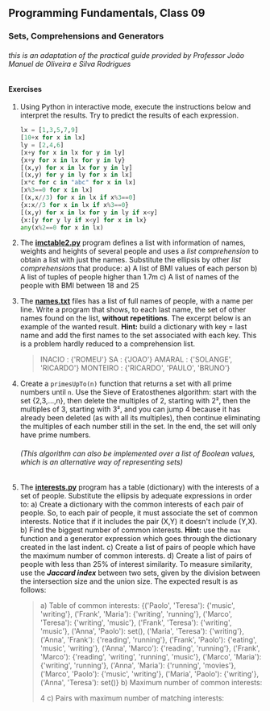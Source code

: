 ## **Programming** Fundamentals, Class 09

### Sets, Comprehensions and Generators

###### this is an adaptation of the practical guide provided by Professor João Manuel de Oliveira e Silva Rodrigues



#### Exercises

1. Using Python in interactive mode, execute the instructions below and interpret the results. Try to predict the results of each expression.

   ```python
   lx = [1,3,5,7,9]
   [10+x for x in lx]
   ly = [2,4,6]
   [x+y for x in lx for y in ly]
   {x+y for x in lx for y in ly}
   [(x,y) for x in lx for y in ly]
   [(x,y) for y in ly for x in lx]
   [x*c for c in "abc" for x in lx]
   [x%3==0 for x in lx]
   [(x,x//3) for x in lx if x%3==0]
   {x:x//3 for x in lx if x%3==0}
   [(x,y) for x in lx for y in ly if x<y]
   {x:[y for y ly if x<y] for x in lx}
   any(x%2==0 for x in lx)
   ```

   

2. The **[imctable2.py](https://github.com/alexandradecarvalho/programming-fundamentals/blob/main/practical-classes/lab09/imctable2.py)** program defines a list with information of names, weights and heights of several people and uses a *list comprehension* to obtain a list with just the names. Substitute the ellipsis by other *list comprehensions* that produce:
   a) A list of BMI values of each person
   b) A list of tuples of people higher than 1.7m
   c) A list of names of the people with BMI between 18 and 25

3. The **[names.txt](https://github.com/alexandradecarvalho/programming-fundamentals/blob/main/practical-classes/lab09/names.txt)** files has a list of full names of people, with a name per line. Write a program that shows, to each last name, the set of other names found on the list, **without repetitions**. The excerpt below is an example of the wanted result. **Hint:** build a dictionary with key = last name and add the first names to the set associated with each key. This is a problem hardly reduced to a comprehension list.

   > INACIO : {'ROMEU'}
   > SA : {'JOAO'}
   > AMARAL : {'SOLANGE', 'RICARDO'}
   > MONTEIRO : {'RICARDO', 'PAULO', 'BRUNO'}

   

4. Create a `primesUpTo(n)` function that returns a set with all prime numbers until `n`. Use the Sieve of Eratosthenes algorithm: start with the set {2,3,...,n}, then delete the multiples of 2, starting with 2², then the multiples of 3, starting with 3², and you can jump 4 because it has already been deleted (as with all its multiples), then continue eliminating the multiples of each number still in the set. In the end, the set will only have prime numbers.

   ###### (This algorithm can also be implemented over a list of Boolean values, which is an alternative way of representing sets)

5. The **[interests.py](https://github.com/alexandradecarvalho/programming-fundamentals/blob/main/practical-classes/lab09/interests.py)** program has a table (dictionary) with the interests of a set of people. Substitute the ellipsis by adequate expressions in order to:
   a) Create a dictionary with the common interests of each pair of people. So, to each pair of people, it must associate the set of common interests. Notice that if it includes the pair (X,Y) it doesn't include (Y,X).
   b) Find the biggest number of common interests. **Hint:** use the `max` function and a generator expression which goes through the dictionary created in the last indent.
   c) Create a list of pairs of people which have the maximum number of common interests.
   d) Create a list of pairs of people with less than 25% of interest similarity. To measure similarity, use the ***Jaccard index*** between two sets, given by the division between the intersection size and the union size. The expected result is as follows:
   
   > a) Table of common interests:
   > {('Paolo', 'Teresa'): {'music', 'writing'}, ('Frank', 'Maria'): {'writing',
   > 'running'}, ('Marco', 'Teresa'): {'writing', 'music'}, ('Frank', 'Teresa'):
   > {'writing', 'music'}, ('Anna', 'Paolo'): set(), ('Maria', 'Teresa'): {'writing'},
   > ('Anna', 'Frank'): {'reading', 'running'}, ('Frank', 'Paolo'): {'eating', 'music',
   > 'writing'}, ('Anna', 'Marco'): {'reading', 'running'}, ('Frank', 'Marco'):
   > {'reading', 'writing', 'running', 'music'}, ('Marco', 'Maria'): {'writing',
   > 'running'}, ('Anna', 'Maria'): {'running', 'movies'}, ('Marco', 'Paolo'): {'music',
   > 'writing'}, ('Maria', 'Paolo'): {'writing'}, ('Anna', 'Teresa'): set()}
   > b) Maximum number of common interests:
   >
   > 4
   > c) Pairs with maximum number of matching interests: 
